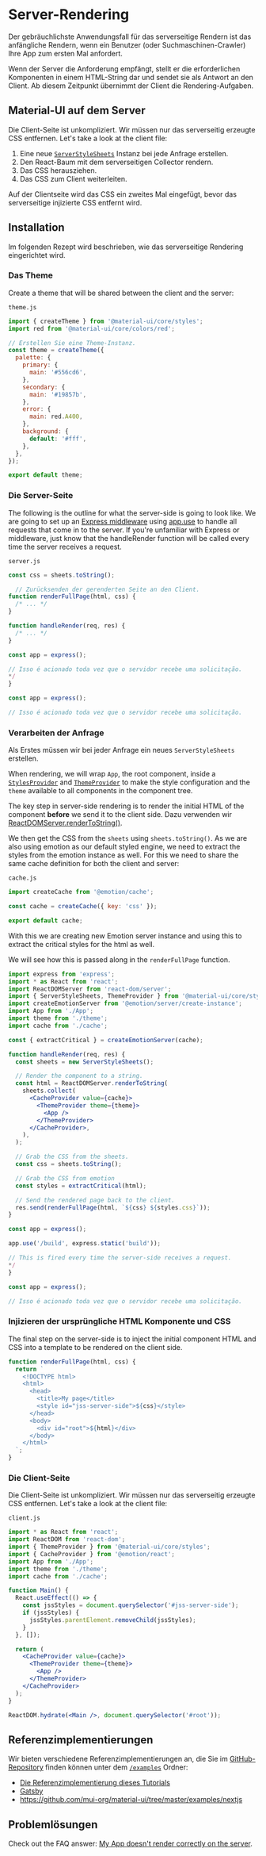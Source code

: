 # Server-Rendering

<p class="description">Der gebräuchlichste Anwendungsfall für das serverseitige Rendern ist das anfängliche Rendern, wenn ein Benutzer (oder Suchmaschinen-Crawler) Ihre App zum ersten Mal anfordert.</p>

Wenn der Server die Anforderung empfängt, stellt er die erforderlichen Komponenten in einem HTML-String dar und sendet sie als Antwort an den Client. Ab diesem Zeitpunkt übernimmt der Client die Rendering-Aufgaben.

## Material-UI auf dem Server

Die Client-Seite ist unkompliziert. Wir müssen nur das serverseitig erzeugte CSS entfernen. Let's take a look at the client file:

1. Eine neue [`ServerStyleSheets`](/styles/api/#serverstylesheets) Instanz bei jede Anfrage erstellen.
2. Den React-Baum mit dem serverseitigen Collector rendern.
3. Das CSS herausziehen.
4. Das CSS zum Client weiterleiten.

Auf der Clientseite wird das CSS ein zweites Mal eingefügt, bevor das serverseitige injizierte CSS entfernt wird.

## Installation

Im folgenden Rezept wird beschrieben, wie das serverseitige Rendering eingerichtet wird.

### Das Theme

Create a theme that will be shared between the client and the server:

`theme.js`

```js
import { createTheme } from '@material-ui/core/styles';
import red from '@material-ui/core/colors/red';

// Erstellen Sie eine Theme-Instanz.
const theme = createTheme({
  palette: {
    primary: {
      main: '#556cd6',
    },
    secondary: {
      main: '#19857b',
    },
    error: {
      main: red.A400,
    },
    background: {
      default: '#fff',
    },
  },
});

export default theme;
```

### Die Server-Seite

The following is the outline for what the server-side is going to look like. We are going to set up an [Express middleware](https://expressjs.com/en/guide/using-middleware.html) using [app.use](https://expressjs.com/en/api.html) to handle all requests that come in to the server. If you're unfamiliar with Express or middleware, just know that the handleRender function will be called every time the server receives a request.

`server.js`

```js
const css = sheets.toString();

  // Zurücksenden der gerenderten Seite an den Client.
function renderFullPage(html, css) {
  /* ... */
}

function handleRender(req, res) {
  /* ... */
}

const app = express();

// Isso é acionado toda vez que o servidor recebe uma solicitação.
*/
}

const app = express();

// Isso é acionado toda vez que o servidor recebe uma solicitação.
```

### Verarbeiten der Anfrage

Als Erstes müssen wir bei jeder Anfrage ein neues `ServerStyleSheets` erstellen.

When rendering, we will wrap `App`, the root component, inside a [`StylesProvider`](/styles/api/#stylesprovider) and [`ThemeProvider`](/styles/api/#themeprovider) to make the style configuration and the `theme` available to all components in the component tree.

The key step in server-side rendering is to render the initial HTML of the component **before** we send it to the client side. Dazu verwenden wir [ReactDOMServer.renderToString()](https://reactjs.org/docs/react-dom-server.html).

We then get the CSS from the `sheets` using `sheets.toString()`. As we are also using emotion as our default styled engine, we need to extract the styles from the emotion instance as well. For this we need to share the same cache definition for both the client and server:

`cache.js`

```js
import createCache from '@emotion/cache';

const cache = createCache({ key: 'css' });

export default cache;
```

With this we are creating new Emotion server instance and using this to extract the critical styles for the html as well.

We will see how this is passed along in the `renderFullPage` function.

```jsx
import express from 'express';
import * as React from 'react';
import ReactDOMServer from 'react-dom/server';
import { ServerStyleSheets, ThemeProvider } from '@material-ui/core/styles';
import createEmotionServer from '@emotion/server/create-instance';
import App from './App';
import theme from './theme';
import cache from './cache';

const { extractCritical } = createEmotionServer(cache);

function handleRender(req, res) {
  const sheets = new ServerStyleSheets();

  // Render the component to a string.
  const html = ReactDOMServer.renderToString(
    sheets.collect(
      <CacheProvider value={cache}>
        <ThemeProvider theme={theme}>
          <App />
        </ThemeProvider>
      </CacheProvider>,
    ),
  );

  // Grab the CSS from the sheets.
  const css = sheets.toString();

  // Grab the CSS from emotion
  const styles = extractCritical(html);

  // Send the rendered page back to the client.
  res.send(renderFullPage(html, `${css} ${styles.css}`));
}

const app = express();

app.use('/build', express.static('build'));

// This is fired every time the server-side receives a request.
*/
}

const app = express();

// Isso é acionado toda vez que o servidor recebe uma solicitação.
```

### Injizieren der ursprüngliche HTML Komponente und CSS

The final step on the server-side is to inject the initial component HTML and CSS into a template to be rendered on the client side.

```js
function renderFullPage(html, css) {
  return `
    <!DOCTYPE html>
    <html>
      <head>
        <title>My page</title>
        <style id="jss-server-side">${css}</style>
      </head>
      <body>
        <div id="root">${html}</div>
      </body>
    </html>
  `;
}
```

### Die Client-Seite

Die Client-Seite ist unkompliziert. Wir müssen nur das serverseitig erzeugte CSS entfernen. Let's take a look at the client file:

`client.js`

```jsx
import * as React from 'react';
import ReactDOM from 'react-dom';
import { ThemeProvider } from '@material-ui/core/styles';
import { CacheProvider } from '@emotion/react';
import App from './App';
import theme from './theme';
import cache from './cache';

function Main() {
  React.useEffect(() => {
    const jssStyles = document.querySelector('#jss-server-side');
    if (jssStyles) {
      jssStyles.parentElement.removeChild(jssStyles);
    }
  }, []);

  return (
    <CacheProvider value={cache}>
      <ThemeProvider theme={theme}>
        <App />
      </ThemeProvider>
    </CacheProvider>
  );
}

ReactDOM.hydrate(<Main />, document.querySelector('#root'));
```

## Referenzimplementierungen

Wir bieten verschiedene Referenzimplementierungen an, die Sie im [GitHub-Repository](https://github.com/mui-org/material-ui) finden können unter dem [`/examples`](https://github.com/mui-org/material-ui/tree/next/examples) Ordner:

- [Die Referenzimplementierung dieses Tutorials](https://github.com/mui-org/material-ui/tree/next/examples/ssr)
- [Gatsby](https://github.com/mui-org/material-ui/tree/next/examples/gatsby)
- https://github.com/mui-org/material-ui/tree/master/examples/nextjs

## Problemlösungen

Check out the FAQ answer: [My App doesn't render correctly on the server](/getting-started/faq/#my-app-doesnt-render-correctly-on-the-server).
